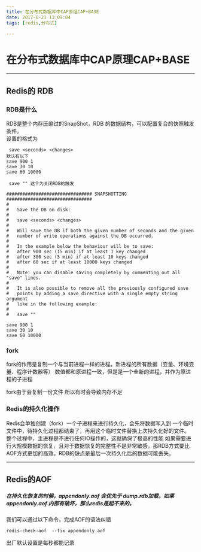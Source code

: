 ```yaml
---
title: 在分布式数据库中CAP原理CAP+BASE
date: 2017-6-21 13:09:04
tags: [redis,分布式]

---
```


# 在分布式数据库中CAP原理CAP+BASE
---



## Redis的 RDB

### RDB是什么
RDB是整个内存压缩过的SnapShot，RDB 的数据结构，可以配置复合的快照触发条件。  
设置的格式为  
```
 save <seconds> <changes>
默认有以下
save 900 1
save 30 10
save 60 10000

 save "" 这个为关闭RDB的触发
```
```
################################ SNAPSHOTTING  ################################
#
#   Save the DB on disk:
#
#   save <seconds> <changes>
#
#   Will save the DB if both the given number of seconds and the given
#   number of write operations against the DB occurred.
#
#   In the example below the behaviour will be to save:
#   after 900 sec (15 min) if at least 1 key changed
#   after 300 sec (5 min) if at least 10 keys changed
#   after 60 sec if at least 10000 keys changed
#
#   Note: you can disable saving completely by commenting out all "save" lines.
#
#   It is also possible to remove all the previously configured save
#   points by adding a save directive with a single empty string argument
#   like in the following example:
#
#   save ""

save 900 1
save 30 10
save 60 10000

```

### fork
fork的作用是复制一个与当前进程一样的进程。新进程的所有数据（变量、环境变量、程序计数器等）
数值都和原进程一致，但是是一个全新的进程，并作为原进程的子进程

fork由于会复制一份文件 所以有时会导致内存不足
### Redis的持久化操作
Redis会单独创建（fork）一个子进程来进行持久化，会先将数据写入到
一个临时文件中，待持久化过程都结束了，再用这个临时文件替换上次持久化好的文件。
整个过程中，主进程是不进行任何IO操作的，这就确保了极高的性能
如果需要进行大规模数据的恢复，且对于数据恢复的完整性不是非常敏感，那RDB方式要比AOF方式更加的高效。RDB的缺点是最后一次持久化后的数据可能丢失。

---

## Redis的AOF
##### 在持久化恢复的时候，appendonly.aof 会优先于 dump.rdb加载，如果appendonly.aof 内部有破坏，那么redis是起不来的。

我们可以通过以下命令，完成AOF的语法纠错
```
redis-check-aof  --fix appendonly.aof
```

出厂默认设置是每秒都能记录